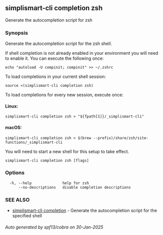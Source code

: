 ## simplismart-cli completion zsh

Generate the autocompletion script for zsh

### Synopsis

Generate the autocompletion script for the zsh shell.

If shell completion is not already enabled in your environment you will need
to enable it.  You can execute the following once:

	echo "autoload -U compinit; compinit" >> ~/.zshrc

To load completions in your current shell session:

	source <(simplismart-cli completion zsh)

To load completions for every new session, execute once:

#### Linux:

	simplismart-cli completion zsh > "${fpath[1]}/_simplismart-cli"

#### macOS:

	simplismart-cli completion zsh > $(brew --prefix)/share/zsh/site-functions/_simplismart-cli

You will need to start a new shell for this setup to take effect.


```
simplismart-cli completion zsh [flags]
```

### Options

```
  -h, --help              help for zsh
      --no-descriptions   disable completion descriptions
```

### SEE ALSO

* [simplismart-cli completion](simplismart-cli_completion.md)	 - Generate the autocompletion script for the specified shell

###### Auto generated by spf13/cobra on 30-Jan-2025

